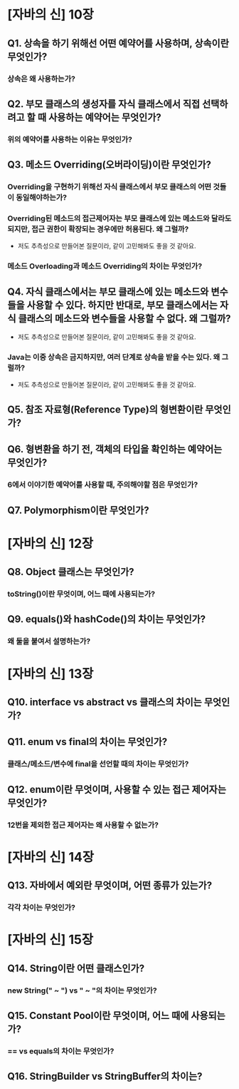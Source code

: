 # [자바의 신] 10장 

## Q1. 상속을 하기 위해선 어떤 예약어를 사용하며, 상속이란 무엇인가?

### 상속은 왜 사용하는가?

## Q2. 부모 클래스의 생성자를 자식 클래스에서 직접 선택하려고 할 때 사용하는 예약어는 무엇인가?

### 위의 예약어를 사용하는 이유는 무엇인가?

## Q3. 메소드 Overriding(오버라이딩)이란 무엇인가?

### Overriding을 구현하기 위해선 자식 클래스에서 부모 클래스의 어떤 것들이 동일해야하는가?

### Overriding된 메소드의 접근제어자는 부모 클래스에 있는 메소드와 달라도 되지만, 접근 권한이 확장되는 경우에만 허용된다. 왜 그럴까?
- 저도 추측성으로 만들어본 질문이라, 같이 고민해봐도 좋을 것 같아요.

### 메소드 Overloading과 메소드 Overriding의 차이는 무엇인가?

## Q4. 자식 클래스에서는 부모 클래스에 있는 메소드와 변수들을 사용할 수 있다. 하지만 반대로, 부모 클래스에서는 자식 클래스의 메소드와 변수들을 사용할 수 없다. 왜 그럴까?
- 저도 추측성으로 만들어본 질문이라, 같이 고민해봐도 좋을 것 같아요.

### Java는 이중 상속은 금지하지만, 여러 단계로 상속을 받을 수는 있다. 왜 그럴까?
- 저도 추측성으로 만들어본 질문이라, 같이 고민해봐도 좋을 것 같아요.

## Q5. 참조 자료형(Reference Type)의 형변환이란 무엇인가?

## Q6. 형변환을 하기 전, 객체의 타입을 확인하는 예약어는 무엇인가?

### 6에서 이야기한 예약어를 사용할 때, 주의해야할 점은 무엇인가?

## Q7. Polymorphism이란 무엇인가?

# [자바의 신] 12장

## Q8. Object 클래스는 무엇인가?

### toString()이란 무엇이며, 어느 때에 사용되는가?

## Q9. equals()와 hashCode()의 차이는 무엇인가?

### 왜 둘을 붙여서 설명하는가?

# [자바의 신] 13장

## Q10. interface vs abstract vs 클래스의 차이는 무엇인가?

## Q11. enum vs final의 차이는 무엇인가?

### 클래스/메소드/변수에 final을 선언할 때의 차이는 무엇인가?

## Q12. enum이란 무엇이며, 사용할 수 있는 접근 제어자는 무엇인가?

### 12번을 제외한 접근 제어자는 왜 사용할 수 없는가?

# [자바의 신] 14장

## Q13. 자바에서 예외란 무엇이며, 어떤 종류가 있는가?

### 각각 차이는 무엇인가?

# [자바의 신] 15장

## Q14. String이란 어떤 클래스인가?

### new String(" ~ ") vs " ~ "의 차이는 무엇인가?

## Q15. Constant Pool이란 무엇이며, 어느 때에 사용되는가?

### == vs equals의 차이는 무엇인가?

## Q16. StringBuilder vs StringBuffer의 차이는?
